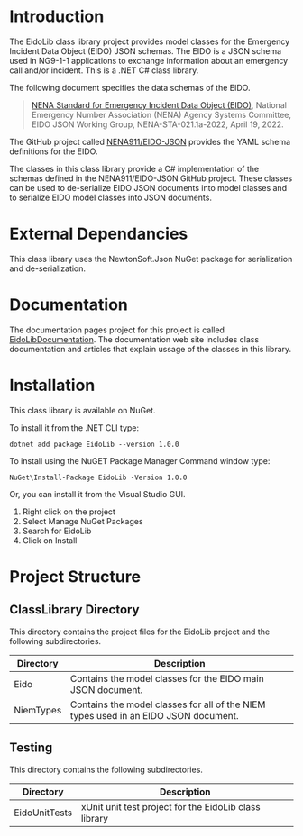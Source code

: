 # Introduction
The EidoLib class library project provides model classes for the Emergency Incident Data Object (EIDO) JSON schemas. The EIDO is a JSON schema used in NG9-1-1 applications to exchange information about an emergency call and/or incident. This is a .NET C# class library.

The following document specifies the data schemas of the EIDO.

> [NENA Standard for Emergency Incident Data Object (EIDO)](https://cdn.ymaws.com/www.nena.org/resource/resmgr/standards/nena-sta-021.1a_eido_json_20.pdf), National Emergency Number Association (NENA) Agency Systems Committee, EIDO JSON Working Group, NENA-STA-021.1a-2022, April 19, 2022.

The GitHub project called [NENA911/EIDO-JSON](https://github.com/NENA911/EIDO-JSON) provides the YAML schema definitions for the EIDO.

The classes in this class library provide a C# implementation of the schemas defined in the NENA911/EIDO-JSON GitHub project. These classes can be used to de-serialize EIDO JSON documents into model classes and to serialize EIDO model classes into JSON documents.

# External Dependancies
This class library uses the NewtonSoft.Json NuGet package for serialization and de-serialization.

# Documentation
The documentation pages project for this project is called [EidoLibDocumentation](https://github.com/PhrSite/Ng911LibDocumentation). The documentation web site includes class documentation and articles that explain ussage of the classes in this library.

# Installation
This class library is available on NuGet.

To install it from the .NET CLI type:

```
dotnet add package EidoLib --version 1.0.0
```

To install using the NuGET Package Manager Command window type:

```
NuGet\Install-Package EidoLib -Version 1.0.0
```

Or, you can install it from the Visual Studio GUI.

1. Right click on the project
2. Select Manage NuGet Packages
3. Search for EidoLib
4. Click on Install

# Project Structure

## ClassLibrary Directory
This directory contains the project files for the EidoLib project and the following subdirectories.

| Directory | Description |
|--------|--------|
| Eido | Contains the model classes for the EIDO main JSON document. |
| NiemTypes | Contains the model classes for all of the NIEM types used in an EIDO JSON document.  |

## Testing
This directory contains the following subdirectories.

| Directory | Description |
|--------|--------|
| EidoUnitTests | xUnit unit test project for the EidoLib class library  |

